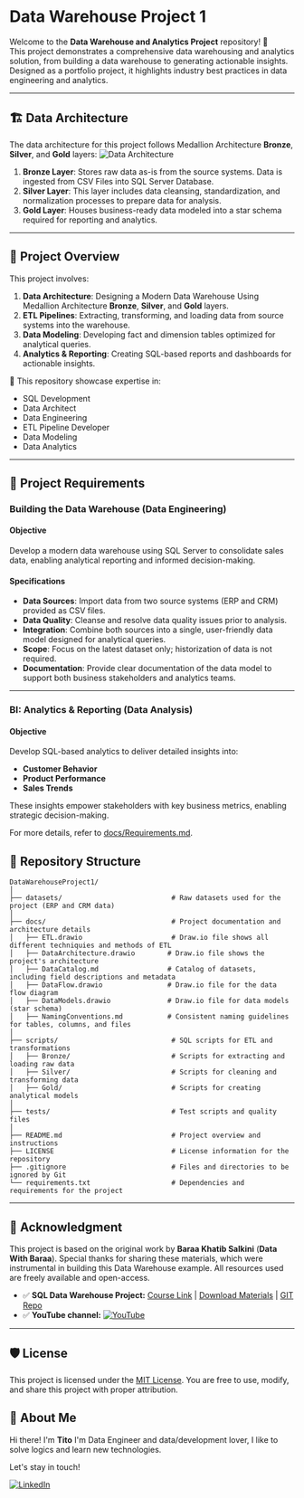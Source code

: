 # Data Warehouse Project 1

Welcome to the **Data Warehouse and Analytics Project** repository! 🚀  
This project demonstrates a comprehensive data warehousing and analytics solution, from building a data warehouse to generating actionable insights. Designed as a portfolio project, it highlights industry best practices in data engineering and analytics.

---
## 🏗️ Data Architecture

The data architecture for this project follows Medallion Architecture **Bronze**, **Silver**, and **Gold** layers:
![Data Architecture](docs/DataArchitecture.png)

1. **Bronze Layer**: Stores raw data as-is from the source systems. Data is ingested from CSV Files into SQL Server Database.
2. **Silver Layer**: This layer includes data cleansing, standardization, and normalization processes to prepare data for analysis.
3. **Gold Layer**: Houses business-ready data modeled into a star schema required for reporting and analytics.

---
## 📖 Project Overview

This project involves:

1. **Data Architecture**: Designing a Modern Data Warehouse Using Medallion Architecture **Bronze**, **Silver**, and **Gold** layers.
2. **ETL Pipelines**: Extracting, transforming, and loading data from source systems into the warehouse.
3. **Data Modeling**: Developing fact and dimension tables optimized for analytical queries.
4. **Analytics & Reporting**: Creating SQL-based reports and dashboards for actionable insights.

🎯 This repository showcase expertise in:
- SQL Development
- Data Architect
- Data Engineering  
- ETL Pipeline Developer  
- Data Modeling  
- Data Analytics  

---

## 🚀 Project Requirements

### Building the Data Warehouse (Data Engineering)

#### Objective
Develop a modern data warehouse using SQL Server to consolidate sales data, enabling analytical reporting and informed decision-making.

#### Specifications
- **Data Sources**: Import data from two source systems (ERP and CRM) provided as CSV files.
- **Data Quality**: Cleanse and resolve data quality issues prior to analysis.
- **Integration**: Combine both sources into a single, user-friendly data model designed for analytical queries.
- **Scope**: Focus on the latest dataset only; historization of data is not required.
- **Documentation**: Provide clear documentation of the data model to support both business stakeholders and analytics teams.

---

### BI: Analytics & Reporting (Data Analysis)

#### Objective
Develop SQL-based analytics to deliver detailed insights into:
- **Customer Behavior**
- **Product Performance**
- **Sales Trends**

These insights empower stakeholders with key business metrics, enabling strategic decision-making.  

For more details, refer to [docs/Requirements.md](docs/Requirements.md).

## 📂 Repository Structure
```
DataWarehouseProject1/
│
├── datasets/                           # Raw datasets used for the project (ERP and CRM data)
│
├── docs/                               # Project documentation and architecture details
│   ├── ETL.drawio                      # Draw.io file shows all different techniquies and methods of ETL
│   ├── DataArchitecture.drawio        # Draw.io file shows the project's architecture
│   ├── DataCatalog.md                 # Catalog of datasets, including field descriptions and metadata
│   ├── DataFlow.drawio                # Draw.io file for the data flow diagram
│   ├── DataModels.drawio              # Draw.io file for data models (star schema)
│   ├── NamingConventions.md           # Consistent naming guidelines for tables, columns, and files
│
├── scripts/                            # SQL scripts for ETL and transformations
│   ├── Bronze/                         # Scripts for extracting and loading raw data
│   ├── Silver/                         # Scripts for cleaning and transforming data
│   ├── Gold/                           # Scripts for creating analytical models
│
├── tests/                              # Test scripts and quality files
│
├── README.md                           # Project overview and instructions
├── LICENSE                             # License information for the repository
├── .gitignore                          # Files and directories to be ignored by Git
└── requirements.txt                    # Dependencies and requirements for the project
```
---

## 🙏 Acknowledgment

This project is based on the original work by **Baraa Khatib Salkini** (**Data With Baraa**). Special thanks for sharing these materials, which were instrumental in building this Data Warehouse example. All resources used are freely available and open-access.
- ✅ **SQL Data Warehouse Project:** [Course Link](https://youtu.be/SSKVgrwhzus) | [Download Materials](https://www.datawithbaraa.com/sql-introduction/advanced-sql-project/) | [GIT Repo](https://github.com/DataWithBaraa/sql-data-warehouse-project)
- ✅ **YouTube channel:** [![YouTube](https://img.shields.io/badge/YouTube-red?style=for-the-badge&logo=youtube&logoColor=white)](http://bit.ly/3GiCVUE)

---

## 🛡️ License

This project is licensed under the [MIT License](LICENSE). You are free to use, modify, and share this project with proper attribution.

## 🌟 About Me

Hi there! I'm **Tito** I'm Data Engineer and data/development lover, I like to solve logics and learn new technologies.

Let's stay in touch!

[![LinkedIn](https://img.shields.io/badge/LinkedIn-0077B5?style=for-the-badge&logo=linkedin&logoColor=white)](https://linkedin.com/in/a-rodriguez)
